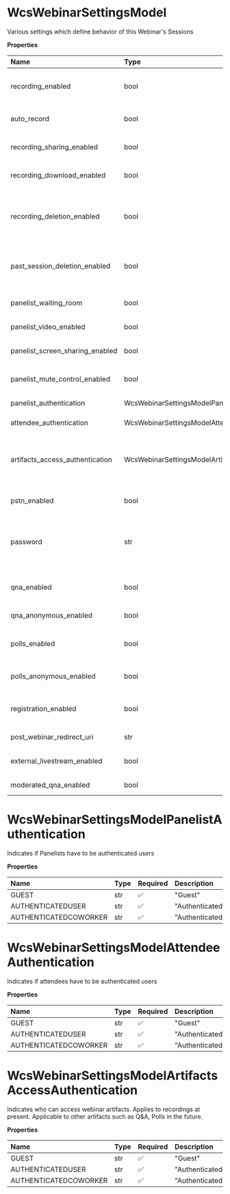 # WcsWebinarSettingsModel

Various settings which define behavior of this Webinar's Sessions

**Properties**

| Name                            | Type                                                 | Required | Description                                                                                                                                         |
| :------------------------------ | :--------------------------------------------------- | :------- | :-------------------------------------------------------------------------------------------------------------------------------------------------- |
| recording_enabled               | bool                                                 | ❌       | Indicates if recording is enabled (if false all other recording settings cannot be enabled)                                                         |
| auto_record                     | bool                                                 | ❌       | Indicates if recording should start automatically when a Webinar goes live                                                                          |
| recording_sharing_enabled       | bool                                                 | ❌       | Indicates if recording can be shared (this setting is read-only at webinar level)                                                                   |
| recording_download_enabled      | bool                                                 | ❌       | Indicates if recording can be downloaded (this setting is read-only at webinar level)                                                               |
| recording_deletion_enabled      | bool                                                 | ❌       | DEPRECATED AND REPLACED BY 'pastSessionDeletionEnabled' setting. Indicates if recording can be deleted (this setting is read-only at webinar level) |
| past_session_deletion_enabled   | bool                                                 | ❌       | Indicates if deletion of past session along with its artifacts is enabled for Host. This setting is read-only at webinar level                      |
| panelist_waiting_room           | bool                                                 | ❌       | Indicates if Panelists should be places to waiting room after joining                                                                               |
| panelist_video_enabled          | bool                                                 | ❌       | Indicates if Panelists' video should be 'on' by default                                                                                             |
| panelist_screen_sharing_enabled | bool                                                 | ❌       | Indicates if Panelists' screen sharing should be 'on' by default                                                                                    |
| panelist_mute_control_enabled   | bool                                                 | ❌       | Indicates if Panelists can mute/unmute themselves by default                                                                                        |
| panelist_authentication         | WcsWebinarSettingsModelPanelistAuthentication        | ❌       | Indicates if Panelists have to be authenticated users                                                                                               |
| attendee_authentication         | WcsWebinarSettingsModelAttendeeAuthentication        | ❌       | Indicates if attendees have to be authenticated users                                                                                               |
| artifacts_access_authentication | WcsWebinarSettingsModelArtifactsAccessAuthentication | ❌       | Indicates who can access webinar artifacts. Applies to recordings at present. Applicable to other artifacts such as Q&A, Polls in the future.       |
| pstn_enabled                    | bool                                                 | ❌       | Indicates if dial-in PSTN audio option is enabled for Panelists                                                                                     |
| password                        | str                                                  | ❌       | Webinar password. If company-level "passwordEnabled" is true and "password" is null / omitted, the backend generates the password                   |
| qna_enabled                     | bool                                                 | ❌       | Indicates if Q&A is enabled for the webinar (if false all other Q&A settings cannot be enabled)                                                     |
| qna_anonymous_enabled           | bool                                                 | ❌       | Indicates if anonymous Q&A is enabled for the webinar                                                                                               |
| polls_enabled                   | bool                                                 | ❌       | Indicates if polls are enabled for the webinar (if false all other polls settings cannot be enabled)                                                |
| polls_anonymous_enabled         | bool                                                 | ❌       | Indicates if anonymous poll answers are enabled for the webinar                                                                                     |
| registration_enabled            | bool                                                 | ❌       | Indicates if a registration is enabled for the webinar (if false all other registration settings are ignored)                                       |
| post_webinar_redirect_uri       | str                                                  | ❌       | URI to redirect users after the webinar                                                                                                             |
| external_livestream_enabled     | bool                                                 | ❌       | Indicates if livestreaming to external streaming provider is enabled                                                                                |
| moderated_qna_enabled           | bool                                                 | ❌       | Indicate if the moderated Q&A enabled for webinar                                                                                                   |

# WcsWebinarSettingsModelPanelistAuthentication

Indicates if Panelists have to be authenticated users

**Properties**

| Name                  | Type | Required | Description             |
| :-------------------- | :--- | :------- | :---------------------- |
| GUEST                 | str  | ✅       | "Guest"                 |
| AUTHENTICATEDUSER     | str  | ✅       | "AuthenticatedUser"     |
| AUTHENTICATEDCOWORKER | str  | ✅       | "AuthenticatedCoworker" |

# WcsWebinarSettingsModelAttendeeAuthentication

Indicates if attendees have to be authenticated users

**Properties**

| Name                  | Type | Required | Description             |
| :-------------------- | :--- | :------- | :---------------------- |
| GUEST                 | str  | ✅       | "Guest"                 |
| AUTHENTICATEDUSER     | str  | ✅       | "AuthenticatedUser"     |
| AUTHENTICATEDCOWORKER | str  | ✅       | "AuthenticatedCoworker" |

# WcsWebinarSettingsModelArtifactsAccessAuthentication

Indicates who can access webinar artifacts. Applies to recordings at present. Applicable to other artifacts such as Q&A, Polls in the future.

**Properties**

| Name                  | Type | Required | Description             |
| :-------------------- | :--- | :------- | :---------------------- |
| GUEST                 | str  | ✅       | "Guest"                 |
| AUTHENTICATEDUSER     | str  | ✅       | "AuthenticatedUser"     |
| AUTHENTICATEDCOWORKER | str  | ✅       | "AuthenticatedCoworker" |

<!-- This file was generated by liblab | https://liblab.com/ -->

